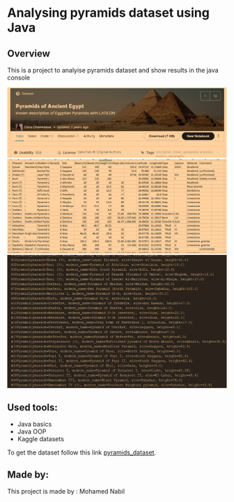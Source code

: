 # Analysing pyramids dataset using Java

## Overview
This is a project to analyise pyramids dataset and show results in the java console


![Image](files/1.png)
![Image](files/3.png)
![Image](files/2.png)


## Used tools:

* Java basics
* Java OOP
* Kaggle datasets


To get the dataset follow this link  [pyramids_dataset](https://www.kaggle.com/lsind18/egyptianpyramids).


## Made by:

This project is made by : Mohamed Nabil
